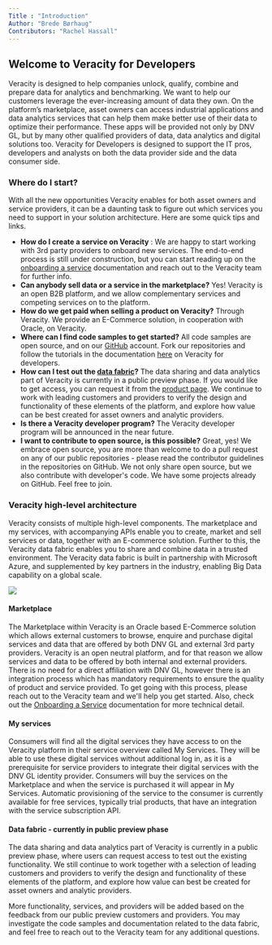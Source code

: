 ```yaml
---
Title : "Introduction"
Author: "Brede Børhaug"
Contributors: "Rachel Hassall"
---
```

## Welcome to Veracity for Developers


Veracity is designed to help companies unlock, qualify, combine and prepare data for analytics and benchmarking. We want to help our customers leverage the ever-increasing amount of data they own. 
On the platform’s marketplace, asset owners can access industrial applications and data analytics services that can help them make better use of their data to optimize their performance. These apps will be provided not only by DNV GL, but by many other qualified providers of data, data analytics and digital solutions too. Veracity for Developers is designed to support the IT pros, developers and analysts on both the data provider side and the data consumer side.

### Where do I start?
With all the new opportunities Veracity enables for both asset owners and service providers, it can be a daunting task to figure out which services you need to support in your solution architecture. Here are some quick tips and links.

- **How do I create a service on Veracity** : We are happy to start working with 3rd party providers to onboard new services. The end-to-end process is still under construction, but you can start reading up on the [onboarding a service](https://developer.veracity.com/doc/onboarding-a-service) documentation and reach out to the Veracity team for further info.
- **Can anybody sell data or a service in the marketplace?** Yes! Veracity is an open B2B platform, and we allow complementary services and competing services on to the platform. 
- **How do we get paid when selling a product on Veracity?** Through Veracity. We provide an E-Commerce solution, in cooperation with Oracle, on Veracity.
- **Where can I find code samples to get started?** All code samples are open source, and on our [GitHub](https://www.github.com/Veracity) account. Fork our repositories and follow the tutorials in the documentation [here](https://developer.veracity.com/docs) on Veracity for developers.  
- **How can I test out the [data fabric](#data-fabric-currently-in-public-preview-phase)?** The data sharing and data analytics part of Veracity is currently in a public preview phase. If you would like to get access, you can request it from the [product page](https://store.veracity.com/8ad08065-7fa8-475f-9055-83067132c022). We continue to work with leading customers and providers to verify the design and functionality of these elements of the platform, and explore how value can be best created for asset owners and analytic providers. 
- **Is there a Veracity developer program?** The Veracity developer program will be announced in the near future.
- **I want to contribute to open source, is this possible?** Great, yes! We embrace open source, you are more than welcome to do a pull request on any of our public repositories - please read the contributor guidelines in the repositories on GitHub. We not only share open source, but we also contribute with developer's code. We have some projects already on GitHub. Feel free to join.



### Veracity high-level architecture
Veracity consists of multiple high-level components. The marketplace and my services, with accompanying APIs enable you to create, market and sell services or data, together with an E-commerce solution. Further to this, the Veracity data fabric enables you to share and combine data in a trusted environment. The Veracity data fabric is built in partnership with Microsoft Azure, and supplemented by key partners in the industry, enabling Big Data capability on a global scale. 

![](https://veracityprod.blob.core.windows.net/static-documentation/developerillustration%402x.png)

#### Marketplace
The Marketplace within Veracity is an Oracle based E-Commerce solution which allows external customers to browse, enquire and purchase digital services and data that are offered by both DNV GL and external 3rd party providers. Veracity is an open neutral platform, and for that reason we allow services and data to be offered by both internal and external providers. There is no need for a direct affiliation with DNV GL, however there is an integration process which has mandatory requirements to ensure the quality of product and service provided. To get going with this process, please reach out to the Veracity team and we'll help you get started. Also, check out the [Onboarding a Service](https://developer.veracity.com/doc/onboarding-a-service) documentation for more technical detail.


#### My services
Consumers will find all the digital services they have access to on the Veracity platform in their service overview called My Services. They will be able to use these digital services without additional log in, as it is a prerequisite for service providers to integrate their digital services with the DNV GL identity provider. Consumers will buy the services on the Marketplace and when the service is purchased it will appear in My Services. Automatic provisioning of the service to the consumer is currently available for free services, typically trial products, that have an integration with the service subscription API.


#### Data fabric - currently in public preview phase
The data sharing and data analytics part of Veracity is currently in a public preview phase, where users can request access to test out the existing functionality. We still continue to work together with a selection of leading customers and providers to verify the design and functionality of these elements of the platform, and explore how value can best be created for asset owners and analytic providers. 

More functionality, services, and providers will be added based on the feedback from our public preview customers and providers. You may investigate the code samples and documentation related to the data fabric, and feel free to reach out to the Veracity team for any additional questions. 


